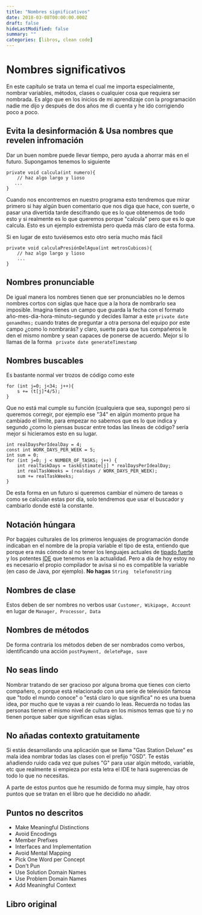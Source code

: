 ```yaml
---
title: "Nombres significativos"
date: 2018-03-08T00:00:00.000Z
draft: false
hideLastModified: false
summary: ""
categories: [libros, clean code]
---
```


Nombres significativos
================================================================================

  En este capítulo se trata un tema el cual me importa especialmente, nombrar 
  variables, métodos, clases o cualquier cosa que requiera ser nombrada. Es 
  algo que en los inicios de mi aprendizaje con la programación nadie me dijo
  y después de dos años me di cuenta y he ido corrigiendo poco a poco.

Evita la desinformación & Usa nombres que revelen infromación
--------------------------------------------------------------------------------

  Dar un buen nombre puede llevar tiempo, pero ayuda a ahorrar más en el 
  futuro. Supongamos tenemos lo siguiente

  ``````````````````````````````````````````````````````````````````````````````
  private void calcula(int numero){
      // haz algo largo y lioso
     ...
  }
  ``````````````````````````````````````````````````````````````````````````````

  Cuando nos encontremos en nuestro programa esto tendremos que mirar primero 
  si hay algún buen comentario que nos diga que hace, con suerte, o pasar una 
  divertida tarde descifrando que es lo que obtenemos de todo esto y si 
  realmente es lo que queremos porque "calcula" pero que es lo que calcula. 
  Esto es un ejemplo extremista pero queda más claro de esta forma.

  Si en lugar de esto tuviésemos esto otro sería mucho más fácil

  ``````````````````````````````````````````````````````````````````````````````
  private void calculaPresiónDelAgua(int metrosCubicos){
      // haz algo largo y lioso
      ...
  }
  ``````````````````````````````````````````````````````````````````````````````

Nombres pronunciable
--------------------------------------------------------------------------------

  De igual manera los nombres tienen que ser pronunciables no le demos nombres
  cortos con siglas que hace que a la hora de nombrarlo sea imposible. 
  Imagina tienes un campo que guarda la fecha con el formato 
  año-mes-dia-hora-minuto-segundo y decides llamar a este ```private date 
  genamdhms;```  cuando trates de preguntar a otra persona del equipo por 
  este campo ¿como lo nombrarás? y claro, suerte para que tus compañeros le 
  den el mismo nombre y sean capaces de ponerse de acuerdo. Mejor si lo 
  llamas de la forma ``` private date generateTimestamp```

Nombres buscables
--------------------------------------------------------------------------------

  Es bastante normal ver trozos de código como este

  ``````````````````````````````````````````````````````````````````````````````
  for (int j=0; j<34; j++){
      s += (t[j]*4/5);
  }
  ``````````````````````````````````````````````````````````````````````````````

  Que no está mal cumple su función (cualquiera que sea, supongo) pero si 
  queremos corregir, por ejemplo ese "34" en algún momento prque ha cambiado 
  el límite, para empezar no sabemos que es lo que indica y segundo ¿como lo 
  piensas buscar entre todas las líneas de código? sería mejor si hicieramos
  esto en su lugar.

  ``````````````````````````````````````````````````````````````````````````````
  int realDaysPerIdealDay = 4;
  const int WORK_DAYS_PER_WEEK = 5;
  int sum = 0;
  for (int j=0; j < NUMBER_OF_TASKS; j++) {
      int realTaskDays = taskEstimate[j] * realDaysPerIdealDay;
      int realTaskWeeks = (realdays / WORK_DAYS_PER_WEEK);
      sum += realTaskWeeks;
  }
  ``````````````````````````````````````````````````````````````````````````````

  De esta forma en un futuro si queremos cambiar el número de tareas o como se
  calculan estas por día, solo tendremos que usar el buscador y cambiarlo 
  donde esté la constante.

Notación húngara
--------------------------------------------------------------------------------

  Por bagajes culturales de los primeros lenguajes de programación donde 
  indicaban en el nombre de la propia variable el tipo de esta, entiendo que 
  porque era más cómodo al no tener los lenguajes actuales de [tipado fuerte]
  y los potentes [IDE] que tenemos en la actualidad. Pero a día de hoy estoy 
  no es necesario el propio compilador te avisa si no es compatible la 
  variable (en caso de Java, por ejemplo). **No hagas** ```String 
  telefonoString```

Nombres de clase
--------------------------------------------------------------------------------

  Estos deben de ser nombres no verbos usar ```Customer, Wikipage, Account``` 
  en lugar de ```Manager, Processor, Data```

Nombres de métodos
--------------------------------------------------------------------------------

  De forma contraria los métodos deben de ser nombrados como verbos, 
  identificando una acción ```postPayment, deletePage, save```

No seas lindo
--------------------------------------------------------------------------------

  Nombrar tratando de ser gracioso por alguna broma que tienes con cierto 
  compañero, o porque está relacionado con una serie de televisión famosa que
  "todo el mundo conoce" o "está claro lo que significa" no es una buena 
  idea, por mucho que te vayas a reir cuando lo leas. Recuerda no todas las 
  personas tienen el mismo nivel de cultura en los mismos temas que tú y no 
  tienen porque saber que significan esas siglas.

No añadas contexto gratuitamente
--------------------------------------------------------------------------------

  Si estás desarrollando una aplicación que se llama "Gas Station Deluxe" es 
  mala idea nombrar todas las clases con el prefijo "GSD". Te estás añadiendo
  ruido cada vez que pulses "G" para usar algún método, variable, etc que 
  realmente si empieza por esta letra el IDE te hará sugerencias de todo lo 
  que no necesitas.

  A parte de estos puntos que he resumido de forma muy simple, hay otros 
  puntos que se tratan en el libro que he decidido no añadir.

Puntos no descritos
--------------------------------------------------------------------------------

  - Make Meaningful Distinctions
  - Avoid Encodings
  - Member Prefixes
  - Interfaces and Implementation
  - Avoid Mental Mapping
  - Pick One Word per Concept
  - Don't Pun
  - Use Solution Domain Names
  - Use Problem Domain Names
  - Add Meaningful Context

Libro original
--------------------------------------------------------------------------------

[Libro original]: https://leer.amazon.es/kp/embed?asin=B001GSTOAM&preview=newtab&linkCode=kpe&ref_=cm_sw_r_kb_dp_bopYAb3Y71AX3&tag=5413
[tipado fuerte]: https://es.wikipedia.org/wiki/Tipado_fuerte
[IDE]: https://es.wikipedia.org/wiki/Entorno_de_desarrollo_integrado
